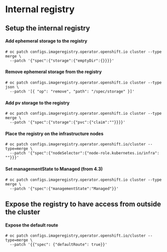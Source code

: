 # Internal registry

## Setup the internal registry

#### Add ephemeral storage to the registry
```
# oc patch configs.imageregistry.operator.openshift.io cluster --type merge \
  --patch '{"spec":{"storage":{"emptyDir":{}}}}'
```

#### Remove ephemeral storage from the registry

```
# oc patch configs.imageregistry.operator.openshift.io cluster --type json \
  --patch '[{ "op": "remove", "path": "/spec/storage" }]'
```

#### Add pv storage to the registry

```
# oc patch configs.imageregistry.operator.openshift.io cluster --type merge \
  --patch '{"spec":{"storage":{"pvc":{"claim":""}}}}'
```

#### Place the registry on the infrastructure nodes

```
# oc patch configs.imageregistry.operator.openshift.io/cluster --type=merge \
  --patch '{"spec":{"nodeSelector":{"node-role.kubernetes.io/infra": ""}}}'
```

#### Set managementState to Managed (from 4.3)

```
# oc patch configs.imageregistry.operator.openshift.io cluster --type merge \
  --patch '{"spec":{"managementState":"Managed"}}'
```

## Expose the registry to have access from outside the cluster
#### Expose the default route

```
# oc patch configs.imageregistry,operator.openshift.io/cluster --type=merge \
  --patch '{{"spec": {"defaultRoute": true}}'
